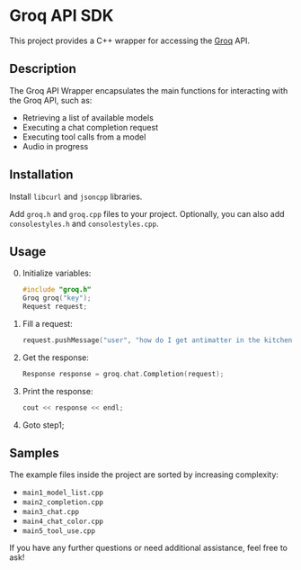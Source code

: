 # Groq API SDK

This project provides a C++ wrapper for accessing the [Groq](https://groq.com/) API.

## Description

The Groq API Wrapper encapsulates the main functions for interacting with the Groq API, such as:

- Retrieving a list of available models
- Executing a chat completion request
- Executing tool calls from a model
- Audio in progress

## Installation

Install `libcurl` and `jsoncpp` libraries.

Add `groq.h` and `groq.cpp` files to your project.
Optionally, you can also add `consolestyles.h` and `consolestyles.cpp`.

## Usage

0. Initialize variables:
    ```cpp
    #include "groq.h"
    Groq groq("key");
    Request request;
    ```
1. Fill a request:
    ```cpp
    request.pushMessage("user", "how do I get antimatter in the kitchen?");
    ```
2. Get the response:
    ```cpp
    Response response = groq.chat.Completion(request);
    ```
3. Print the response:
    ```cpp
    cout << response << endl;
    ```
4. Goto step1;

## Samples

The example files inside the project are sorted by increasing complexity:

- `main1_model_list.cpp`
- `main2_completion.cpp`
- `main3_chat.cpp`
- `main4_chat_color.cpp`
- `main5_tool_use.cpp`

If you have any further questions or need additional assistance, feel free to ask!
